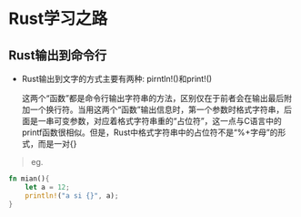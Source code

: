 # Rust学习之路

## Rust输出到命令行

* Rust输出到文字的方式主要有两种: pirntln!()和print!()

    这两个“函数”都是命令行输出字符串的方法，区别仅在于前者会在输出最后附加一个换行符。当用这两个“函数”输出信息时，第一个参数时格式字符串，后面是一串可变参数，对应着格式字符串重的“占位符”，这一点与C语言中的printf函数很相似。但是，Rust中格式字符串中的占位符不是“%+字母”的形式，而是一对{}

> eg.

```rust
fn mian(){
    let a = 12;
    println!("a si {}", a);
}
```